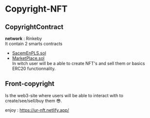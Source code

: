 # Copyright-NFT

## CopyrightContract
**network** : Rinkeby  
It contain 2 smarts contracts
- [SacemEnPLS.sol](https://rinkeby.etherscan.io/address/0xCdE3a087158850cEC5A4E17b85D24076A8995010) 
- [MarketPlace.sol](https://rinkeby.etherscan.io/address/0x45921F2E5fc4171b436ddbeCF98966e8FB2Da90B)  
In witch user will be a able to create NFT's and sell them or basics ERC20 functionnality.  

## Front-copyright
Is the web3-site where users will be able to interact with to create/see/sell/buy them 😎.  
  
enjoy : https://ur-nft.netlify.app/
